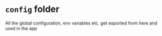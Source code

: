 # `config` folder

All the global configuration, env variables etc. get exported from here and used in the app

